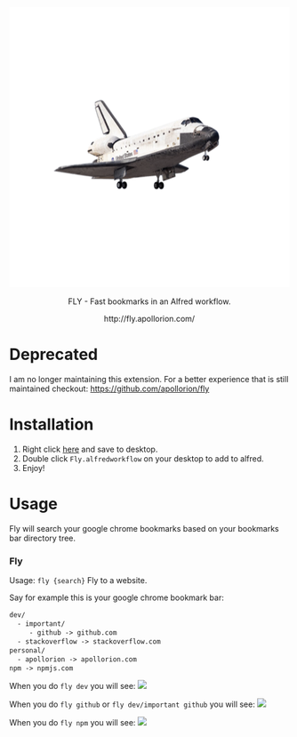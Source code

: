 <p align="center">
   <img src="https://github.com/Apollorion/fly-alfred/blob/master/icon.png?raw=true">
</p>
<p align="center">FLY - Fast bookmarks in an Alfred workflow.</p>
<p align="center">http://fly.apollorion.com/</p>

# Deprecated
I am no longer maintaining this extension. For a better experience that is still maintained checkout: https://github.com/apollorion/fly

# Installation

1. Right click [here](https://github.com/Apollorion/fly/raw/master/Fly.alfredworkflow) and save to desktop.
2. Double click `Fly.alfredworkflow` on your desktop to add to alfred.
3. Enjoy!


# Usage

Fly will search your google chrome bookmarks based on your bookmarks bar directory tree.

### Fly
Usage: `fly {search}`
Fly to a website.

Say for example this is your google chrome bookmark bar:
```
dev/
  - important/
     - github -> github.com
  - stackoverflow -> stackoverflow.com
personal/
  - apollorion -> apollorion.com
npm -> npmjs.com
```

When you do `fly dev` you will see:
<img src="https://github.com/Apollorion/fly/blob/master/search1.png?raw=true">

When you do `fly github` or `fly dev/important github` you will see:
<img src="https://github.com/Apollorion/fly/blob/master/search2.png?raw=true">

When you do `fly npm` you will see:
<img src="https://github.com/Apollorion/fly/blob/master/search3.png?raw=true">
